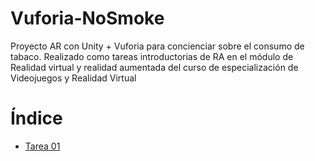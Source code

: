 # Vuforia-NoSmoke
Proyecto AR con Unity + Vuforia para concienciar sobre el consumo de tabaco.
Realizado como tareas introductorias de RA en el módulo de Realidad virtual y realidad aumentada del curso de especialización de Videojuegos y Realidad Virtual

# Índice
- [Tarea 01](#Tarea-01)
